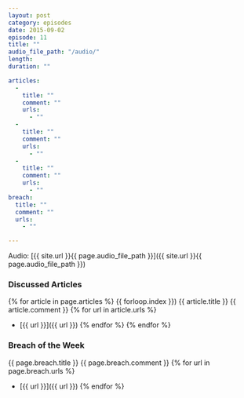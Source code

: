 ```yaml
---
layout: post
category: episodes
date: 2015-09-02
episode: 11
title: ""
audio_file_path: "/audio/"
length:
duration: ""

articles: 
  - 
    title: ""
    comment: ""
    urls: 
      - ""
  - 
    title: ""
    comment: ""
    urls: 
      - ""
  - 
    title: ""
    comment: ""
    urls: 
      - ""
breach: 
  title: ""
  comment: ""
  urls: 
    - ""

---
```

Audio: [{{ site.url }}{{ page.audio_file_path }}]({{ site.url }}{{ page.audio_file_path }})

### Discussed Articles
{% for article in page.articles %}
{{ forloop.index }}) {{ article.title }}
{{ article.comment }}
{% for url in article.urls %}
* [{{ url }}]({{ url }})
{% endfor %}
{% endfor %}

### Breach of the Week
{{ page.breach.title }}
{{ page.breach.comment }}
{% for url in page.breach.urls %}
* [{{ url }}]({{ url }})
{% endfor %}

